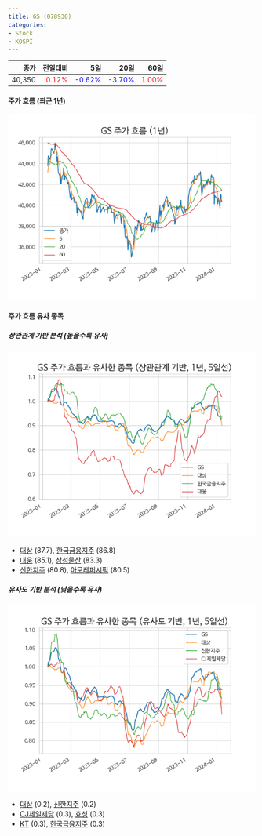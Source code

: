 ```yaml
---
title: GS (078930)
categories:
- Stock
- KOSPI
---
```


|종가|전일대비|5일|20일|60일|
|---:|-------:|--:|---:|---:|
|40,350|<span style="color: red">0.12%</span>|<span style="color: blue">-0.62%</span>|<span style="color: blue">-3.70%</span>|<span style="color: red">1.00%</span>|

<!-- more -->


#### 주가 흐름 (최근 1년)
![078930](/assets/images/stock/078930.png)


#### 주가 흐름 유사 종목


##### 상관관계 기반 분석 (높을수록 유사)
![078930](/assets/images/stock/078930_corr.png)
- [대상](/001680/) (87.7), [한국금융지주](/071050/) (86.8)
- [대웅](/003090/) (85.1), [삼성물산](/028260/) (83.3)
- [신한지주](/055550/) (80.8), [아모레퍼시픽](/090430/) (80.5)


##### 유사도 기반 분석 (낮을수록 유사)	
![078930](/assets/images/stock/078930_sim.png)
- [대상](/001680/) (0.2), [신한지주](/055550/) (0.2)
- [CJ제일제당](/097950/) (0.3), [효성](/004800/) (0.3)
- [KT](/030200/) (0.3), [한국금융지주](/071050/) (0.3)